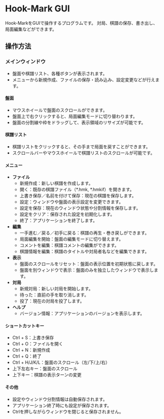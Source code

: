 ﻿# Hook-Mark GUI
Hook-MarkをGUIで操作するプログラムです。
対局、棋譜の保存、書き出し、局面編集などができます。

## 操作方法

### メインウィンドウ
- 盤面や棋譜リスト、各種ボタンが表示されます。
- メニューから新規作成、ファイルの保存・読み込み、設定変更などが行えます。

#### 盤面
- マウスホイールで盤面のスクロールができます。
- 盤面上で右クリックすると、局面編集モードに切り替わります。
- 盤面の分割線や枠をドラッグして、表示領域のリサイズが可能です。

#### 棋譜リスト
- 棋譜リストをクリックすると、その手まで局面を戻すことができます。
- スクロールバーやマウスホイールで棋譜リストのスクロールが可能です。

#### メニュー
- **ファイル**
    - 新規作成：新しい棋譜を作成します。
    - 開く：既存の棋譜ファイル（*.hmk, *.hmkif）を開きます。
    - 上書き保存／名前を付けて保存：現在の棋譜を保存します。
    - 設定：ウィンドウや盤面の表示設定を変更できます。
    - 設定を保存：現在のウィンドウ状態や分割情報を保存します。
    - 設定をクリア：保存された設定を初期化します。
    - 終了：アプリケーションを終了します。
- **編集**
    - 一手進む／戻る／初手に戻る：棋譜の再生・巻き戻しができます。
    - 局面編集を開始：盤面の編集モードに切り替えます。
    - コメントを編集：棋譜コメントの編集ができます。
    - 棋譜情報を編集：棋譜のタイトルや対局者名などを編集できます。
- **表示**
    - 盤面のスクロールをリセット：盤面の表示位置を初期状態に戻します。
    - 盤面を別ウィンドウで表示：盤面のみを独立したウィンドウで表示します。
- **対局**
    - 新規対局：新しい対局を開始します。
    - 待った：直前の手を取り消します。
    - 投了：現在の対局を投了します。
- **ヘルプ**
    - バージョン情報：アプリケーションのバージョンを表示します。

#### ショートカットキー
- Ctrl + S：上書き保存
- Ctrl + O：ファイルを開く
- Ctrl + N：新規作成
- Ctrl + Q：終了
- Ctrl + H/J/K/L：盤面のスクロール（左/下/上/右）
- 上下左右キー：盤面のスクロール
- 上下キー：棋譜の表示ターンの変更

#### その他
- 設定やウィンドウ分割情報は自動保存されます。
- アプリケーション終了時にも設定が保存されます。
- Ctrlを押しながらウィンドウを閉じると保存されません。
